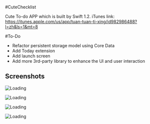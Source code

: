#CuteChecklist

Cute To-do APP which is built by Swift 1.2. 
iTunes link:  https://itunes.apple.com/us/app/tuan-tuan-ti-xing/id982986488?l=zh&ls=1&mt=8

#To-Do

- Refactor persistent storage model using Core Data
- Add Today extension
- Add launch screen
- Add more 3rd-party library to enhance the UI and user interaction

## Screenshots

![Loading](https://raw.githubusercontent.com/hotogwc/CuteChecklists/master/checklist%20screenshots/1.png)

![Loading](https://raw.githubusercontent.com/hotogwc/CuteChecklists/master/checklist%20screenshots/2.png)

![Loading](https://raw.githubusercontent.com/hotogwc/CuteChecklists/master/checklist%20screenshots/3.png)

![Loading](https://raw.githubusercontent.com/hotogwc/CuteChecklists/master/checklist%20screenshots/4.png)

